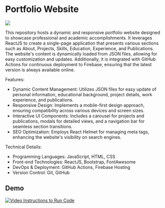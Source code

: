 # Portfolio Website
![](https://github.com/asad1996172/Portfolio-Website-React/blob/main/public/assets/img/portfolio.png)

This repository hosts a dynamic and responsive portfolio website designed to showcase professional and academic accomplishments. It leverages ReactJS to create a single-page application that presents various sections such as About, Projects, Skills, Education, Experience, and Publications. The website's content is dynamically loaded from JSON files, allowing for easy customization and updates. Additionally, it is integrated with GitHub Actions for continuous deployment to Firebase, ensuring that the latest version is always available online.

Features:
- Dynamic Content Management: Utilizes JSON files for easy update of personal information, educational background, project details, work experience, and publications.
- Responsive Design: Implements a mobile-first design approach, ensuring compatibility across various devices and screen sizes.
- Interactive UI Components: Includes a carousel for projects and publications, modals for detailed views, and a navigation bar for seamless section transitions.
- SEO Optimization: Employs React Helmet for managing meta tags, enhancing the website's visibility on search engines.

Technical Details:
- Programming Languages: JavaScript, HTML, CSS
- Front-end Technologies: ReactJS, Bootstrap, FontAwesome
- DevOps & Deployment: GitHub Actions, Firebase Hosting
- Version Control: Git, GitHub

## Demo
[![Video Instructions to Run Code](https://i.ytimg.com/vi/O5oUFBW59F4/hqdefault.jpg)](https://www.youtube.com/watch?v=O5oUFBW59F4)
